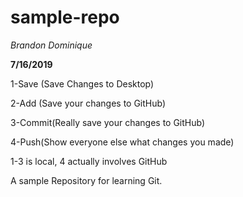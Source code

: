 # sample-repo

_Brandon Dominique_

**7/16/2019**

1-Save (Save Changes to Desktop)

2-Add (Save your changes to GitHub)

3-Commit(Really save your changes to GitHub)

4-Push(Show everyone else what changes you made)

1-3 is local, 4 actually involves GitHub

A sample Repository for learning Git.
